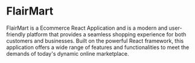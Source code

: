 # FlairMart
FlairMart is a  Ecommerce React Application and is a modern and user-friendly platform that provides a seamless shopping experience for both customers and businesses. Built on the powerful React framework, this application offers a wide range of features and functionalities to meet the demands of today's dynamic online marketplace.
